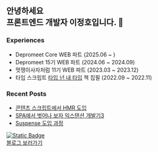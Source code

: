 ## 안녕하세요<br/>프론트엔드 개발자 이정호입니다. 🤔

### Experiences
- Depromeet Core WEB 파트 (2025.06 ~ )
- Depromeet 15기 WEB 파트 (2024.06 ~ 2024.09)
- 멋쟁이사자처럼 11기 WEB 파트 (2023.03 ~ 2023.12)
- 타입 스크립트 [타입 넌 내 타입](https://ridibooks.com/books/2773000062?_s=search&_q=%ED%83%80%EC%9E%85&_rdt_sid=search&_rdt_idx=6) 책 집필 (2022.09 ~ 2022.11)

### Recent Posts
- [콘텐츠 스크립트에서 HMR 도입](https://computercode.tistory.com/entry/%EC%BD%98%ED%85%90%EC%B8%A0-%EC%8A%A4%ED%81%AC%EB%A6%BD%ED%8A%B8%EC%97%90%EC%84%9C-HMR-%EB%8F%84%EC%9E%85)
- [SPA에서 벗어나 보자 익스텐션 개발기3](https://computercode.tistory.com/entry/SPA%EC%97%90%EC%84%9C-%EB%B2%97%EC%96%B4%EB%82%98-%EB%B3%B4%EC%9E%90-%EC%9D%B5%EC%8A%A4%ED%85%90%EC%85%98-%EA%B0%9C%EB%B0%9C%EA%B8%B03)
- [Suspense 도입 과정](https://computercode.tistory.com/entry/Suspense-%EB%8F%84%EC%9E%85-%EA%B3%BC%EC%A0%95)

[![Static Badge](https://img.shields.io/badge/Tistory-000000?style=flat&logo=Tistory&logoColor=white&link=https://computercode.tistory.com/)](https://computercode.tistory.com/)<br/>
[블로그 보러가기](https://computercode.tistory.com/)

<!--
**LeeJeongHooo/LeeJeongHooo** is a ✨ _special_ ✨ repository because its `README.md` (this file) appears on your GitHub profile.

Here are some ideas to get you started:

- 🔭 I’m currently working on ...
- 🌱 I’m currently learning ...
- 👯 I’m looking to collaborate on ...
- 🤔 I’m looking for help with ...
- 💬 Ask me about ...
- 📫 How to reach me: ...
- 😄 Pronouns: ...
- ⚡ Fun fact: ...
-->
